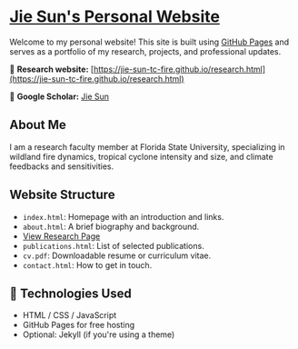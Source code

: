 # [Jie Sun's Personal Website](https://jie-sun-tc-fire.github.io/)

Welcome to my personal website! This site is built using [GitHub Pages](https://pages.github.com/) and serves as a portfolio of my research, projects, and professional updates.

🔗 **Research website:** [https://jie-sun-tc-fire.github.io/research.html](https://jie-sun-tc-fire.github.io/research.html)

🔗 **Google Scholar:** [Jie Sun](https://scholar.google.com/citations?user=EBF2gqsAAAAJ&hl=en)

## About Me

I am a research faculty member at Florida State University, specializing in wildland fire dynamics, tropical cyclone intensity and size, and climate feedbacks and sensitivities.

## Website Structure

- `index.html`: Homepage with an introduction and links.
- `about.html`: A brief biography and background.
- [View Research Page](research.html)
- `publications.html`: List of selected publications.
- `cv.pdf`: Downloadable resume or curriculum vitae.
- `contact.html`: How to get in touch.

## 🚀 Technologies Used

- HTML / CSS / JavaScript
- GitHub Pages for free hosting
- Optional: Jekyll (if you're using a theme)


